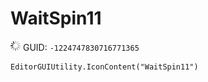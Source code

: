 # WaitSpin11
![](/img/WaitSpin11.png)
GUID: `-1224747830716771365`
```
EditorGUIUtility.IconContent("WaitSpin11")
```
